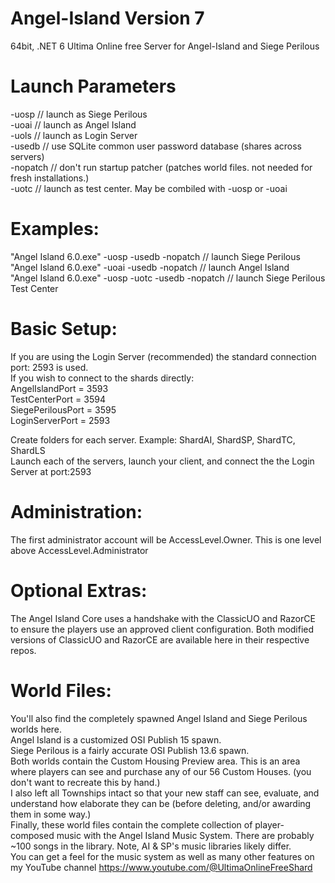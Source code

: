 # Angel-Island Version 7
64bit, .NET 6 Ultima Online free Server for Angel-Island and Siege Perilous

# Launch Parameters
-uosp       // launch as Siege Perilous<br/>
-uoai       // launch as Angel Island<br/>
-uols       // launch as Login Server<br/>
-usedb      // use SQLite common user password database (shares across servers)<br/>
-nopatch    // don't run startup patcher (patches world files. not needed for fresh installations.)<br/>
-uotc       // launch as test center. May be combiled with -uosp or -uoai<br/>

# Examples:
"Angel Island 6.0.exe" -uosp -usedb -nopatch         // launch Siege Perilous<br/>
"Angel Island 6.0.exe" -uoai -usedb -nopatch         // launch Angel Island<br/>
"Angel Island 6.0.exe" -uosp -uotc -usedb -nopatch   // launch Siege Perilous Test Center<br/>

# Basic Setup:
If you are using the Login Server (recommended) the standard connection port: 2593 is used.<br/>
If you wish to connect to the shards directly:<br/>
AngelIslandPort = 3593<br/>
TestCenterPort = 3594<br/>
SiegePerilousPort = 3595<br/>
LoginServerPort = 2593<br/>

Create folders for each server. Example: ShardAI, ShardSP, ShardTC, ShardLS<br/>
Launch each of the servers, launch your client, and connect the the Login Server at port:2593<br/>

# Administration:
The first administrator account will be AccessLevel.Owner. This is one level above AccessLevel.Administrator

# Optional Extras:
The Angel Island Core uses a handshake with the ClassicUO and RazorCE to ensure the players use an approved client configuration.
Both modified versions of ClassicUO and RazorCE are available here in their respective repos.

# World Files:
You'll also find the completely spawned Angel Island and Siege Perilous worlds here.<br/>
Angel Island is a customized OSI Publish 15 spawn.<br/>
Siege Perilous is a fairly accurate OSI Publish 13.6 spawn.<br/>
Both worlds contain the Custom Housing Preview area. This is an area where players can see and purchase any of our 56 Custom Houses. (you don't want to recreate this by hand.)<br/>
I also left all Townships intact so that your new staff can see, evaluate, and understand how elaborate they can be (before deleting, and/or awarding them in some way.)<br/>
Finally, these world files contain the complete collection of player-composed music with the Angel Island Music System. There are probably ~100 songs in the library. Note, AI & SP's music libraries likely differ.<br/>
You can get a feel for the music system as well as many other features on my YouTube channel
https://www.youtube.com/@UltimaOnlineFreeShard
